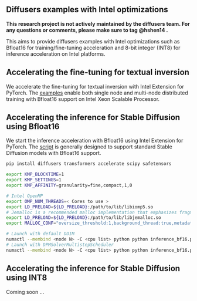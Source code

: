 ## Diffusers examples with Intel optimizations

**This research project is not actively maintained by the diffusers team. For any questions or comments, please make sure to tag @hshen14 .**

This aims to provide diffusers examples with Intel optimizations such as Bfloat16 for training/fine-tuning acceleration and 8-bit integer (INT8) for inference acceleration on Intel platforms.

## Accelerating the fine-tuning for textual inversion

We accelerate the fine-tuning for textual inversion with Intel Extension for PyTorch. The [examples](textual_inversion) enable both single node and multi-node distributed training with Bfloat16 support on Intel Xeon Scalable Processor.

## Accelerating the inference for Stable Diffusion using Bfloat16

We start the inference acceleration with Bfloat16 using Intel Extension for PyTorch. The [script](inference_bf16.py) is generally designed to support standard Stable Diffusion models with Bfloat16 support.
```bash
pip install diffusers transformers accelerate scipy safetensors

export KMP_BLOCKTIME=1
export KMP_SETTINGS=1
export KMP_AFFINITY=granularity=fine,compact,1,0

# Intel OpenMP
export OMP_NUM_THREADS=< Cores to use >
export LD_PRELOAD=${LD_PRELOAD}:/path/to/lib/libiomp5.so
# Jemalloc is a recommended malloc implementation that emphasizes fragmentation avoidance and scalable concurrency support.
export LD_PRELOAD=${LD_PRELOAD}:/path/to/lib/libjemalloc.so
export MALLOC_CONF="oversize_threshold:1,background_thread:true,metadata_thp:auto,dirty_decay_ms:-1,muzzy_decay_ms:9000000000"

# Launch with default DDIM
numactl --membind <node N> -C <cpu list> python python inference_bf16.py
# Launch with DPMSolverMultistepScheduler
numactl --membind <node N> -C <cpu list> python python inference_bf16.py --dpm

```

## Accelerating the inference for Stable Diffusion using INT8

Coming soon ...
